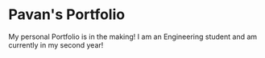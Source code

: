# Pavan's Portfolio

My personal Portfolio is in the making!
I am an Engineering student and am currently in my second year!